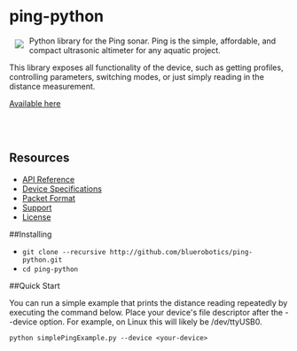 # ping-python

<a href="https://bluerobotics.com">
<img src="https://avatars2.githubusercontent.com/u/7120633?v=3&s=200" align="left" hspace="10" vspace="6">
</a>


Python library for the Ping sonar. Ping is the simple, affordable, and compact ultrasonic altimeter for any aquatic project.

This library exposes all functionality of the device, such as getting profiles, controlling parameters, switching modes, or just simply reading in the distance measurement.

[Available here](https://www.bluerobotics.com/store/electronics/lumen-light-r1/)

<br/>
<br/>

## Resources

* [API Reference](http://github.com/bluerobotics/ping-python/blob/master/docs/API.md)
* [Device Specifications](http://www.bluerobotics.com/)
* [Packet Format](http://github.com/bluerobotics/ping-python/blob/master/docs/Format.md)
* [Support](http://docs.bluerobotics.com)
* [License](http://github.com/bluerobotics/ping-python/blob/master/LICENSE)

##Installing

* `git clone --recursive http://github.com/bluerobotics/ping-python.git`
* `cd ping-python`

##Quick Start

You can run a simple example that prints the distance reading repeatedly by executing the command below. Place your device's file descriptor after the --device option. For example, on Linux this will likely be /dev/ttyUSB0.

`python simplePingExample.py --device <your-device>`
